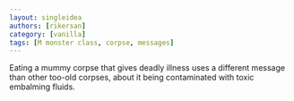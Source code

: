 ```yaml
---
layout: singleidea
authors: [rikersan]
category: [vanilla]
tags: [M monster class, corpse, messages]
---
```

Eating a mummy corpse that gives deadly illness uses a different message than
other too-old corpses, about it being contaminated with toxic embalming fluids.
